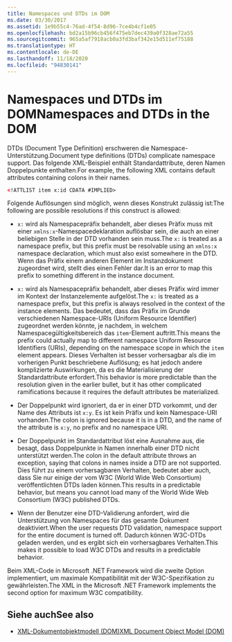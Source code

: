```yaml
---
title: Namespaces und DTDs im DOM
ms.date: 03/30/2017
ms.assetid: 1e9b55c4-76ad-4f54-8d96-7ce4b4cf1e05
ms.openlocfilehash: bd2a15b96cb456f475eb7dec439a0f328ae72a55
ms.sourcegitcommit: 965a5af7918acb0a3fd3baf342e15d511ef75188
ms.translationtype: HT
ms.contentlocale: de-DE
ms.lasthandoff: 11/18/2020
ms.locfileid: "94830141"
---
```

# <a name="namespaces-and-dtds-in-the-dom"></a><span data-ttu-id="0e136-102">Namespaces und DTDs im DOM</span><span class="sxs-lookup"><span data-stu-id="0e136-102">Namespaces and DTDs in the DOM</span></span>
<span data-ttu-id="0e136-103">DTDs (Document Type Definition) erschweren die Namespace-Unterstützung.</span><span class="sxs-lookup"><span data-stu-id="0e136-103">Document type definitions (DTDs) complicate namespace support.</span></span> <span data-ttu-id="0e136-104">Das folgende XML-Beispiel enthält Standardattribute, deren Namen Doppelpunkte enthalten.</span><span class="sxs-lookup"><span data-stu-id="0e136-104">For example, the following XML contains default attributes containing colons in their names.</span></span>  
  
```xml  
<!ATTLIST item x:id CDATA #IMPLIED>  
```  
  
 <span data-ttu-id="0e136-105">Folgende Auflösungen sind möglich, wenn dieses Konstrukt zulässig ist:</span><span class="sxs-lookup"><span data-stu-id="0e136-105">The following are possible resolutions if this construct is allowed:</span></span>  
  
- <span data-ttu-id="0e136-106">`x:` wird als Namespacepräfix behandelt, aber dieses Präfix muss mit einer `xmlns:x`-Namespacedeklaration auflösbar sein, die auch an einer beliebigen Stelle in der DTD vorhanden sein muss.</span><span class="sxs-lookup"><span data-stu-id="0e136-106">The `x:` is treated as a namespace prefix, but this prefix must be resolvable using an `xmlns:x` namespace declaration, which must also exist somewhere in the DTD.</span></span> <span data-ttu-id="0e136-107">Wenn das Präfix einem anderen Element im Instanzdokument zugeordnet wird, stellt dies einen Fehler dar.</span><span class="sxs-lookup"><span data-stu-id="0e136-107">It is an error to map this prefix to something different in the instance document.</span></span>  
  
- <span data-ttu-id="0e136-108">`x:` wird als Namespacepräfix behandelt, aber dieses Präfix wird immer im Kontext der Instanzelemente aufgelöst.</span><span class="sxs-lookup"><span data-stu-id="0e136-108">The `x:` is treated as a namespace prefix, but this prefix is always resolved in the context of the instance elements.</span></span> <span data-ttu-id="0e136-109">Das bedeutet, dass das Präfix im Grunde verschiedenen Namespace-URIs (Uniform Resource Identifier) zugeordnet werden könnte, je nachdem, in welchem Namespacegültigkeitsbereich das `item`-Element auftritt.</span><span class="sxs-lookup"><span data-stu-id="0e136-109">This means the prefix could actually map to different namespace Uniform Resource Identifiers (URIs), depending on the namespace scope in which the `item` element appears.</span></span> <span data-ttu-id="0e136-110">Dieses Verhalten ist besser vorhersagbar als die im vorherigen Punkt beschriebene Auflösung; es hat jedoch andere komplizierte Auswirkungen, da es die Materialisierung der Standardattribute erfordert.</span><span class="sxs-lookup"><span data-stu-id="0e136-110">This behavior is more predictable than the resolution given in the earlier bullet, but it has other complicated ramifications because it requires the default attributes be materialized.</span></span>  
  
- <span data-ttu-id="0e136-111">Der Doppelpunkt wird ignoriert, da er in einer DTD vorkommt, und der Name des Attributs ist `x:y`. Es ist kein Präfix und kein Namespace-URI vorhanden.</span><span class="sxs-lookup"><span data-stu-id="0e136-111">The colon is ignored because it is in a DTD, and the name of the attribute is `x:y`, no prefix and no namespace URI.</span></span>  
  
- <span data-ttu-id="0e136-112">Der Doppelpunkt im Standardattribut löst eine Ausnahme aus, die besagt, dass Doppelpunkte in Namen innerhalb einer DTD nicht unterstützt werden.</span><span class="sxs-lookup"><span data-stu-id="0e136-112">The colon in the default attribute throws an exception, saying that colons in names inside a DTD are not supported.</span></span> <span data-ttu-id="0e136-113">Dies führt zu einem vorhersagbaren Verhalten, bedeutet aber auch, dass Sie nur einige der vom W3C (World Wide Web Consortium) veröffentlichten DTDs laden können.</span><span class="sxs-lookup"><span data-stu-id="0e136-113">This results in a predictable behavior, but means you cannot load many of the World Wide Web Consortium (W3C) published DTDs.</span></span>  
  
- <span data-ttu-id="0e136-114">Wenn der Benutzer eine DTD-Validierung anfordert, wird die Unterstützung von Namespaces für das gesamte Dokument deaktiviert.</span><span class="sxs-lookup"><span data-stu-id="0e136-114">When the user requests DTD validation, namespace support for the entire document is turned off.</span></span> <span data-ttu-id="0e136-115">Dadurch können W3C-DTDs geladen werden, und es ergibt sich ein vorhersagbares Verhalten.</span><span class="sxs-lookup"><span data-stu-id="0e136-115">This makes it possible to load W3C DTDs and results in a predictable behavior.</span></span>  
  
 <span data-ttu-id="0e136-116">Beim XML-Code in Microsoft .NET Framework wird die zweite Option implementiert, um maximale Kompatibilität mit der W3C-Spezifikation zu gewährleisten.</span><span class="sxs-lookup"><span data-stu-id="0e136-116">The XML in the Microsoft .NET Framework implements the second option for maximum W3C compatibility.</span></span>  
  
## <a name="see-also"></a><span data-ttu-id="0e136-117">Siehe auch</span><span class="sxs-lookup"><span data-stu-id="0e136-117">See also</span></span>

- [<span data-ttu-id="0e136-118">XML-Dokumentobjektmodell (DOM)</span><span class="sxs-lookup"><span data-stu-id="0e136-118">XML Document Object Model (DOM)</span></span>](xml-document-object-model-dom.md)
